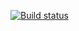 [![Build status](https://ci.appveyor.com/api/projects/status/e9v091otoormvcco/branch/main?svg=true)](https://ci.appveyor.com/project/Andresek/patterns-task2/branch/main)
